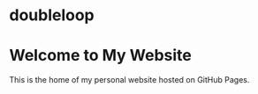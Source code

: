 # doubleloop
# Welcome to My Website

This is the home of my personal website hosted on GitHub Pages.
